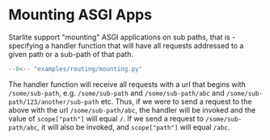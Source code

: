 # Mounting ASGI Apps

Starlite support "mounting" ASGI applications on sub paths, that is - specifying a handler function that will have all
requests addressed to a given path or a sub-path of that path.

```py title="Mounting an ASGI App"
--8<-- "examples/routing/mounting.py"
```

The handler function will receive all requests with a url that begins with `/some/sub-path`, e.g. `/some/sub-path` and
`/some/sub-path/abc` and `/some/sub-path/123/another/sub-path` etc. Thus, if we were to send a request to the above with
the url `/some/sub-path/abc`, the handler will be invoked and the value of `scope["path"]` will equal `/`. If we send a
request to `/some/sub-path/abc`, it will also be invoked, and `scope["path"]` will equal `/abc`.
